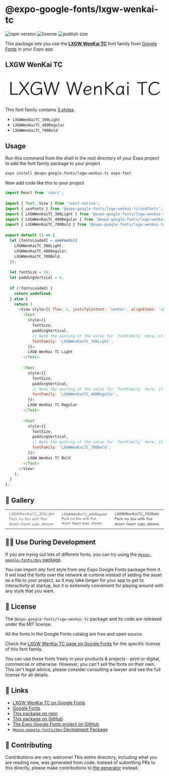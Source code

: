 # @expo-google-fonts/lxgw-wenkai-tc

![npm version](https://flat.badgen.net/npm/v/@expo-google-fonts/lxgw-wenkai-tc)
![license](https://flat.badgen.net/github/license/expo/google-fonts)
![publish size](https://flat.badgen.net/packagephobia/install/@expo-google-fonts/lxgw-wenkai-tc)

This package lets you use the [**LXGW WenKai TC**](https://fonts.google.com/specimen/LXGW+WenKai+TC) font family from [Google Fonts](https://fonts.google.com/) in your Expo app.

## LXGW WenKai TC

![LXGW WenKai TC](./font-family.png)

This font family contains [3 styles](#-gallery).

- `LXGWWenKaiTC_300Light`
- `LXGWWenKaiTC_400Regular`
- `LXGWWenKaiTC_700Bold`

## Usage

Run this command from the shell in the root directory of your Expo project to add the font family package to your project
```sh
expo install @expo-google-fonts/lxgw-wenkai-tc expo-font
```

Now add code like this to your project
```js
import React from 'react';

import { Text, View } from 'react-native';
import { useFonts } from '@expo-google-fonts/lxgw-wenkai-tc/useFonts';
import { LXGWWenKaiTC_300Light } from '@expo-google-fonts/lxgw-wenkai-tc/300Light';
import { LXGWWenKaiTC_400Regular } from '@expo-google-fonts/lxgw-wenkai-tc/400Regular';
import { LXGWWenKaiTC_700Bold } from '@expo-google-fonts/lxgw-wenkai-tc/700Bold';

export default () => {
  let [fontsLoaded] = useFonts({
    LXGWWenKaiTC_300Light,
    LXGWWenKaiTC_400Regular,
    LXGWWenKaiTC_700Bold,
  });

  let fontSize = 24;
  let paddingVertical = 6;

  if (!fontsLoaded) {
    return undefined;
  } else {
    return (
      <View style={{ flex: 1, justifyContent: 'center', alignItems: 'center' }}>
        <Text
          style={{
            fontSize,
            paddingVertical,
            // Note the quoting of the value for `fontFamily` here; it expects a string!
            fontFamily: 'LXGWWenKaiTC_300Light',
          }}>
          LXGW WenKai TC Light
        </Text>

        <Text
          style={{
            fontSize,
            paddingVertical,
            // Note the quoting of the value for `fontFamily` here; it expects a string!
            fontFamily: 'LXGWWenKaiTC_400Regular',
          }}>
          LXGW WenKai TC Regular
        </Text>

        <Text
          style={{
            fontSize,
            paddingVertical,
            // Note the quoting of the value for `fontFamily` here; it expects a string!
            fontFamily: 'LXGWWenKaiTC_700Bold',
          }}>
          LXGW WenKai TC Bold
        </Text>
      </View>
    );
  }
};

```

## 🔡 Gallery


||||
|-|-|-|
|![LXGWWenKaiTC_300Light](.//300Light/LXGWWenKaiTC_300Light.ttf.png)|![LXGWWenKaiTC_400Regular](.//400Regular/LXGWWenKaiTC_400Regular.ttf.png)|![LXGWWenKaiTC_700Bold](.//700Bold/LXGWWenKaiTC_700Bold.ttf.png)||


## 👩‍💻 Use During Development

If you are trying out lots of different fonts, you can try using the [`@expo-google-fonts/dev` package](https://github.com/expo/google-fonts/tree/master/font-packages/dev#readme).

You can import *any* font style from any Expo Google Fonts package from it. It will load the fonts
over the network at runtime instead of adding the asset as a file to your project, so it may take longer
for your app to get to interactivity at startup, but it is extremely convenient
for playing around with any style that you want.

## 📖 License

The `@expo-google-fonts/lxgw-wenkai-tc` package and its code are released under the MIT license.

All the fonts in the Google Fonts catalog are free and open source.

Check the [LXGW WenKai TC page on Google Fonts](https://fonts.google.com/specimen/LXGW+WenKai+TC) for the specific license of this font family.

You can use these fonts freely in your products & projects - print or digital, commercial or otherwise. However, you can't sell the fonts on their own. This isn't legal advice, please consider consulting a lawyer and see the full license for all details.

## 🔗 Links

- [LXGW WenKai TC on Google Fonts](https://fonts.google.com/specimen/LXGW+WenKai+TC)
- [Google Fonts](https://fonts.google.com/)
- [This package on npm](https://www.npmjs.com/package/@expo-google-fonts/lxgw-wenkai-tc)
- [This package on GitHub](https://github.com/expo/google-fonts/tree/master/font-packages/lxgw-wenkai-tc)
- [The Expo Google Fonts project on GitHub](https://github.com/expo/google-fonts)
- [`@expo-google-fonts/dev` Devlopment Package](https://github.com/expo/google-fonts/tree/master/font-packages/dev)

## 🤝 Contributing

Contributions are very welcome! This entire directory, including what you are reading now, was generated from code. Instead of submitting PRs to this directly, please make contributions to [the generator](https://github.com/expo/google-fonts/tree/master/packages/generator) instead.
